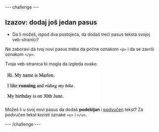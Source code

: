 \--- challenge \---

## Izazov: dodaj još jedan pasus

- Da li možeš, ispod dva postojeća, da dodaš treći pasus teksta svojoj veb-stranici?

Ne zaboravi da tvoj novi pasus treba da počne oznakom `<p>` i da se završi oznakom `</p>`.

Tvoja veb-stranica bi mogla da izgleda ovako:

![screenshot](images/birthday-paragraph.png)

Možeš li u svoj novi pasus da dodaš **podebljan** i <u>podvučen</u> tekst? Za podvučen tekst koristi oznake `<u>` i `</u>`.

\--- /challenge \---